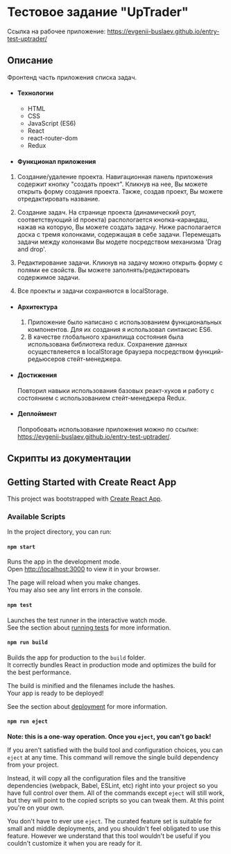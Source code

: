 # Тестовое задание "UpTrader"

Ссылка на рабочее приложение: https://evgenii-buslaev.github.io/entry-test-uptrader/

## Описание

Фронтенд часть приложения списка задач.

- #### Технологии
  - HTML
  - CSS
  - JavaScript (ES6)
  - React
  - react-router-dom
  - Redux

* #### Функционал приложения

1. Созданиe/удаление проекта. Навигационная панель приложения содержит кнопку "создать проект". Кликнув на нее, Вы можете открыть форму создания проекта. Также, создав проект, Вы можете отредактировать название.

2. Создание задач. На странице проекта (динамический роут, соответствующий id проекта) распологается кнопка-карандаш, нажав на которую, Вы можете создать задачу. Ниже располагается доска с тремя колонками, содержащая в себе задачи. Перемещать задачи между колонками Вы модете посредством механизма 'Drag and drop'.

3. Редактирование задачи. Кликнув на задачу можно открыть форму с полями ее свойств. Вы можете заполнять/редактировать содержимое задачи.

4. Все проекты и задачи сохраняются в localStorage.

- #### Архитектура

  1. Приложение было написано с использованием функциональных компонентов. Для их создания я использовал синтаксис ES6.
  2. В качестве глобального хранилища состояния была использована библиотека redux. Сохранение данных осуществлеяется в localStorage браузера посредством функций-редьюсеров стейт-менеджера.

* #### Достижения

  Повторил навыки использования базовых реакт-хуков и работу с состоянием с использованием стейт-менеджера Redux.

* #### Деплоймент
  Попробовать использование приложения можно по ссылке: https://evgenii-buslaev.github.io/entry-test-uptrader/.

## Скрипты из документации

## Getting Started with Create React App

This project was bootstrapped with [Create React App](https://github.com/facebook/create-react-app).

### Available Scripts

In the project directory, you can run:

#### `npm start`

Runs the app in the development mode.\
Open [http://localhost:3000](http://localhost:3000) to view it in your browser.

The page will reload when you make changes.\
You may also see any lint errors in the console.

#### `npm test`

Launches the test runner in the interactive watch mode.\
See the section about [running tests](https://facebook.github.io/create-react-app/docs/running-tests) for more information.

#### `npm run build`

Builds the app for production to the `build` folder.\
It correctly bundles React in production mode and optimizes the build for the best performance.

The build is minified and the filenames include the hashes.\
Your app is ready to be deployed!

See the section about [deployment](https://facebook.github.io/create-react-app/docs/deployment) for more information.

#### `npm run eject`

**Note: this is a one-way operation. Once you `eject`, you can't go back!**

If you aren't satisfied with the build tool and configuration choices, you can `eject` at any time. This command will remove the single build dependency from your project.

Instead, it will copy all the configuration files and the transitive dependencies (webpack, Babel, ESLint, etc) right into your project so you have full control over them. All of the commands except `eject` will still work, but they will point to the copied scripts so you can tweak them. At this point you're on your own.

You don't have to ever use `eject`. The curated feature set is suitable for small and middle deployments, and you shouldn't feel obligated to use this feature. However we understand that this tool wouldn't be useful if you couldn't customize it when you are ready for it.
